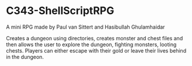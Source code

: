 # C343-ShellScriptRPG

A mini RPG made by Paul van Sittert and Hasibullah Ghulamhaidar

Creates a dungeon using directories, creates monster and chest files and then allows the user to explore the dungeon, fighting monsters, looting chests.
Players can either escape with their gold or leave their lives behind in the dungeon.
